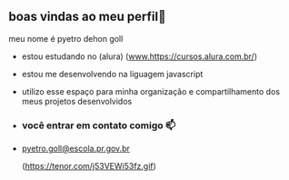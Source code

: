 ## boas vindas ao meu perfil👋

meu nome é pyetro dehon goll

- estou estudando no (alura) (www.https://cursos.alura.com.br/)
- estou me desenvolvendo na liguagem javascript
- utilizo esse espaço para minha organização e compartilhamento dos meus projetos desenvolvidos

- ### você entrar em contato comigo 📫

- pyetro.goll@escola.pr.gov.br

  (https://tenor.com/j53VEWi53fz.gif)
